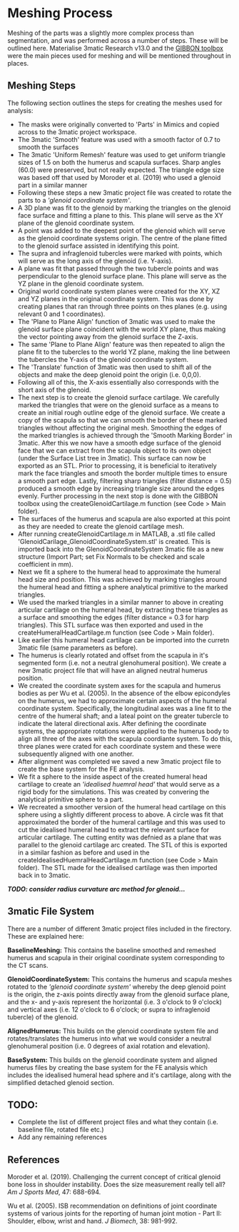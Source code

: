 # Meshing Process

Meshing of the parts was a slightly more complex process than segmentation, and was performed across a number of steps. These will be outlined here. Materialise 3matic Research v13.0 and the [GIBBON toolbox](https://www.gibboncode.org/) were the main pieces used for meshing and will be mentioned throughout in places. 

## Meshing Steps

The following section outlines the steps for creating the meshes used for analysis:

- The masks were originally converted to 'Parts' in Mimics and copied across to the 3matic project workspace.
- The 3matic 'Smooth' feature was used with a smooth factor of 0.7 to smooth the surfaces
- The 3matic 'Uniform Remesh' feature was used to get uniform triangle sizes of 1.5 on both the humerus and scapula surfaces. Sharp angles (60.0) were preserved, but not really expected. The triangle edge size was based off that used by Moroder et al. (2019) who used a glenoid part in a similar manner
- Following these steps a new 3matic project file was created to rotate the parts to a *'glenoid coordinate system'*.
- A 3D plane was fit to the glenoid by marking the triangles on the glenoid face surface and fitting a plane to this. This plane will serve as the XY plane of the glenoid coordinate system. 
- A point was added to the deepest point of the glenoid which will serve as the glenoid coordinate systems origin. The centre of the plane fitted to the glenoid surface assisted in identifying this point.
- The supra and infraglenoid tubercles were marked with points, which will serve as the long axis of the glenoid (i.e. Y-axis).
- A plane was fit that passed through the two tubercle points and was perpendicular to the glenoid surface plane. This plane will serve as the YZ plane in the glenoid coordinate system.
- Original world coordinate system planes were created for the XY, XZ and YZ planes in the original coordinate system. This was done by creating planes that ran through three points on thes planes (e.g. using relevant 0 and 1 coordinates).
- The 'Plane to Plane Align' function of 3matic was used to make the glenoid surface plane coincident with the world XY plane, thus making the vector pointing away from the glenoid surface the Z-axis.
- The same 'Plane to Plane Align' feature was then repeated to align the plane fit to the tubercles to the world YZ plane, making the line between the tubercles the Y-axis of the glenoid coordinate system.
- The 'Translate' function of 3matic was then used to shift all of the objects and make the deep glenoid point the origin (i.e. 0,0,0).
- Following all of this, the X-axis essentially also corresponds with the short axis of the glenoid.
- The next step is to create the glenoid surface cartilage. We carefully marked the triangles that were on the glenoid surface as a means to create an initial rough outline edge of the glenoid surface. We create a copy of the scapula so that we can smooth the border of these marked triangles without affecting the original mesh. Smoothing the edges of the marked triangles is achieved through the 'Smooth Marking Border' in 3matic. After this we now have a smooth edge surface of the glenoid face that we can extract from the scapula object to its own object (under the Surface List tree in 3matic). This surface can now be exported as an STL. Prior to processing, it is beneficial to iteratively mark the face triangles and smooth the border multiple times to ensure a smooth part edge. Lastly, filtering sharp triangles (filter distance = 0.5) produced a smooth edge by increasing triangle size around the edges evenly. Further processing in the next stop is done with the GIBBON toolbox using the createGlenoidCartilage.m function (see Code > Main folder).
- The surfaces of the humerus and scapula are also exported at this point as they are needed to create the glenoid cartilage mesh. 
- After running createGlenoidCartilage.m in MATLAB, a .stl file called 'GlenoidCarilage_GlenoidCoordinateSystem.stl' is created. This is imported back into the GlenoidCoordinateSystem 3matic file as a new structure (Import Part; set Fix Normals to be checked and scale coefficient in mm).
- Next we fit a sphere to the humeral head to approximate the humeral head size and position. This was achieved by marking triangles around the humeral head and fitting a sphere analytical primitive to the marked triangles.
- We used the marked triangles in a similar manner to above in creating articular cartilage on the humeral head, by extracting these triangles as a surface and smoothing the edges (filter distance = 0.3 for harp triangles). This STL surface was then exported and used in the createHumeralHeadCartilage.m function (see Code > Main folder). 
- Like earlier this humeral head cartilage can be imported into the curretn 3matic file (same parameters as before).
- The humerus is clearly rotated and offset from the scapula in it's segmented form (i.e. not a neutral glenohumeral position). We create a new 3matic project file that will have an aligned neutral humerus position.
- We created the coordinate system axes for the scapula and humerus bodies as per Wu et al. (2005). In the absence of the elbow epicondyles on the humerus, we had to approximate certain aspects of the humeral coordinate system. Specifically, the longitudinal axes was a line fit to the centre of the humeral shaft; and a lateal point on the greater tubercle to indicate the lateral directional axis. After defining the coordinate systems, the appropriate rotations were applied to the humerus body to align all three of the axes with the scapula coordiante system. To do this, three planes were crated for each coordinate system and these were subsequently aligned with one another.
- After alignment was completed we saved a new 3matic project file to create the base system for the FE analysis.
- We fit a sphere to the inside aspect of the created humeral head cartilage to create an *'idealised huemral head'* that would serve as a rigid body for the simulations. This was created by convering the analytical primitive sphere to a part.
- We recreated a smoother version of the humeral head cartilage on this sphere using a slightly different process to above. A circle was fit that approximated the border of the humeral cartilage and this was used to cut the idealised humeral head to extract the relevant surface for articular cartilage. The cutting entity was defnied as a plane that was parallel to the glenoid cartilage arc created. The STL of this is exported in a similar fashion as before and used in the createIdealisedHuemralHeadCartilage.m function (see Code > Main folder). The STL made for the idealised cartilage was then imported back in to 3matic.

***TODO: consider radius curvature arc method for glenoid...***

## 3matic File System

There are a number of different 3matic project files included in the firectory. These are explained here:

**BaselineMeshing:** This contains the baseline smoothed and remeshed humerus and scapula in their original coordinate system corresponding to the CT scans.

**GlenoidCoordinateSystem:** This contains the humerus and scapula meshes rotated to the *'glenoid coordinate system'* whereby the deep glenoid point is the origin, the z-axis points directly away from the glenoid surface plane, and the x- and y-axis represent the horizontal (i.e. 3 o'clock to 9 o'clock) and vertical axes (i.e. 12 o'clock to 6 o'clock; or supra to infraglenoid tubercle) of the glenoid.

**AlignedHumerus:** This builds on the glenoid coordinate system file and rotates/translates the humerus into what we would consider a neutral glenohumeral position (i.e. 0 degrees of axial rotation and elevation).

**BaseSystem:** This builds on the glenoid coordinate system and aligned humerus files by creating the base system for the FE analysis which includes the idealised humeral head sphere and it's cartilage, along with the simplified detached glenoid section.


## TODO:
- Complete the list of different project files and what they contain (i.e. baseline file, rotated file etc.)
- Add any remaining references

## References

Moroder et al. (2019). Challenging the current concept of critical glenoid bone loss in shoulder instability. Does the size measurement really tell all? *Am J Sports Med*, 47: 688-694.

Wu et al. (2005). ISB recommendation on definitions of joint coordinate systems of various joints for the reporting of human joint motion - Part II: Shoulder, elbow, wrist and hand. *J Biomech*, 38: 981-992.